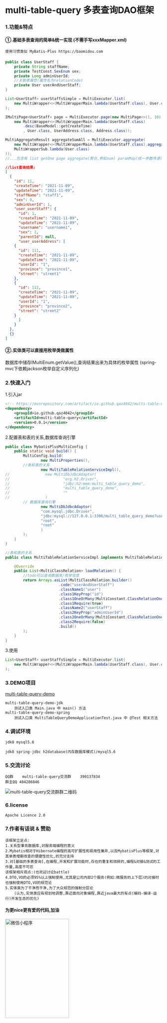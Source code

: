 # multi-table-query 多表查询DAO框架

### 1.功能&特点
#### ①.基础多表查询的简单&统一实现 (不需手写xxxMapper.xml) 
	使用习惯类似 MyBatis-Plus https://baomidou.com
#### 
```java
public class UserStaff {
    private String staffName;
    private TestConst.SexEnum sex;
    private Long adminUserId;
    //关联表属性(属性名为relationCode)
    private User userAndUserStaff;
}
```
```java
List<UserStaff> userStaffsSimple = MultiExecutor.list(
    new MultiWrapper<>(MultiWrapperMain.lambda(UserStaff.class), User.class, UserAddress.class)
);

IMultiPage<UserStaff> page = MultiExecutor.page(new MultiPage<>(1, 10),
    new MultiWrapper<>(MultiWrapperMain.lambda(UserStaff.class)
	    .desc(BaseModel::getCreateTime)
	    , User.class, UserAddress.class, Address.class));

MultiAggregateResult aggregateSumAll = MultiExecutor.aggregate(
    new MultiWrapper<>(MultiWrapperMain.lambda(UserStaff.class).aggregateAll(MultiConstant.MultiAggregateTypeEnum.SUM),
    MultiWrapperSub.lambda(User.class)
));
//...包含有 list getOne page aggregate(聚合,例如sum) paramMap(统一参数传递)... 等查询功能
```
    
```json
//list查询结果:
[
  {
    "id": 11,
    "createTime": "2021-11-09",
    "updateTime": "2021-11-09",
    "staffName": "staff1",
    "sex": 0,
    "adminUserId": 1,
    "user_userStaff": {
      "id": 1,
      "createTime": "2021-11-09",
      "updateTime": "2021-11-09",
      "username": "username1",
      "sex": 1,
      "parentId": null,
      "user_userAddress": [
	{
	  "id": 111,
	  "createTime": "2021-11-09",
	  "updateTime": "2021-11-09",
	  "userId": "1",
	  "province": "province1",
	  "street": "street1"
	},
	{
	  "id": 112,
	  "createTime": "2021-11-09",
	  "updateTime": "2021-11-09",
	  "userId": "1",
	  "province": "province2",
	  "street": "street2"
	}
      ]
    }
  },
  {}
]
```

#### ②.实体类可以直接用枚举类做属性
数据库中储存IMultiEnum.getValue(),查询结果出来为具体的枚举属性 (spring-mvc下依赖jackson枚举自定义序列化)
 
###  2.快速入门
1.引入jar
```xml
<!-- https://mvnrepository.com/artifact/io.github.qaz4042/multi-table-query -->
<dependency>
    <groupId>io.github.qaz4042</groupId>
    <artifactId>multi-table-query</artifactId>
    <version>0.0.1</version>
</dependency>
```
2.配置表和表的关系,数据库查询引擎
```java
public class MybatisPlusMultiConfig {
    public static void build() {
        MultiConfig.build(
                new MultiProperties(),
		//表和表的关系
                new MultiTableRelationServiceImpl(),
//                new MultiDbJdbcAdaptor(
//                        "org.h2.Driver",
//                        "jdbc:h2:mem:multi_table_query_demo",
//                        "multi_table_query_demo",
//                        ""
//                )
		// 数据库查询引擎
                new MultiDbJdbcAdaptor( 
                "com.mysql.jdbc.Driver",
                "jdbc:mysql://127.0.0.1:3306/multi_table_query_demo?useUnicode=true&characterEncoding=utf-8",
                "root",
                "root"
                )
        );
    }
}
```
```java
//表和表的关系
public class MultiTableRelationServiceImpl implements MultiTableRelationService {

    @Override
    public List<MultiClassRelation> loadRelation() {
        //todo可以查询数据库/枚举信息
        return Arrays.asList(MultiClassRelation.builder()
                        .code("userAndUserStaff")
                        .className1("user")
                        .class1KeyProp("id")
                        .class1OneOrMany(MultiConstant.ClassRelationOneOrManyEnum.ONE)
                        .class1Require(true)
                        .className2("userStaff")
                        .class2KeyProp("adminUserId")
                        .class2OneOrMany(MultiConstant.ClassRelationOneOrManyEnum.MANY)
                        .class2Require(false)
                        .build()
        );
    }
}
```
3.使用
```java
List<UserStaff> userStaffsSimple = MultiExecutor.list(
    new MultiWrapper<>(MultiWrapperMain.lambda(UserStaff.class), User.class, UserAddress.class)
);
```
### 3.DEMO项目
[multi-table-query-demo](https://github.com/qaz4042/multi-table-query-demo.git)

	multi-table-query-demo-jdk
        测试入口类 Main.java 中 main() 方法
	multi-table-query-demo-spring
        测试入口类 MultiTableQueryDemoApplicationTest.java 中 @Test 相关方法
	
### 4.调试环境
    jdk8 mysql5.6
	
    jdk8 spring-jdbc h2database(内存数据库模式)/mysql5.6
    
### 5.交流讨论
    QQ群    multi-table-query交流群    390137834
    群主QQ 404286846
![multi-table-query交流群群二维码](https://user-images.githubusercontent.com/29392228/146323468-05b3d0b8-d93b-49d1-aba2-b9ef3ba14b14.png)

### 6.license
    Apache Licence 2.0

### 7.作者有话说 & 赞助
    该框架立足点:
    1.关系型事务数据库,对服务端编程的意义
    2.Mybatis相对于Hibernate编程的高可扩展性和易用性兼并,以及MybatisPlus等框架,对其单表增删改查的便捷性优化,的充分支持
    3.对[基础的多表查询],在编程,开发和扩展功能时,存在的重复和琐碎的,编程&对接&测试的工作量,高度不可忍
    该框架相斥观点:(也欢迎讨论battle)
    4.DTO,VO的必须95%以上强制使用,尤其是公司内部2个服务(例如:微服务的上下层)的对接时也强制使用DTO,VO的规范论
    5.实体类为了干净而干净,为了大众规范的强制分层论 
    	(认为,实体类应有规划地调整,靠近面向对象编程,靠近java最大的有点(编码-编译-运行)开发生态的优化)
    
#### 为更nice更有爱的代码,加油
<img src="https://user-images.githubusercontent.com/29392228/146324082-c5af3414-3395-4c13-9ad8-e22ab924145b.jpg" width="205" height="319" alt="微信小程序"/><br/>
